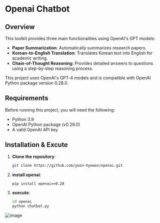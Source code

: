 # Openai Chatbot

## Overview
This toolkit provides three main functionalities using OpenAI's GPT models:
- **Paper Summarization**: Automatically summarizes research papers.
- **Korean-to-English Translation**: Translates Korean text into English for academic writing.
- **Chain-of-Thought Reasoning**: Provides detailed answers to questions using a step-by-step reasoning process.

This project uses OpenAI's GPT-4 models and is compatible with OpenAI Python package version 0.28.0.

## Requirements

Before running this project, you will need the following:
- Python 3.9
- OpenAI Python package (v0.28.0)
- A valid OpenAI API key

## Installation & Excute

1. **Clone the repository**:
   ```bash
   git clone https://github.com/yoon-hyewon/openai.git
2. **install openai**:
   ```bash
   pip install openai==0.28
3. **execute**:
   ```bash
   cd openai
   python chatbot.py
![image](https://github.com/user-attachments/assets/490383a0-3a01-4eb5-9f4e-dbb8bc9c5084)
